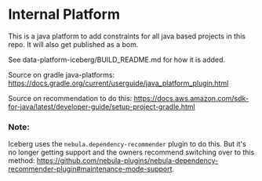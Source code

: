 # Internal Platform

This is a java platform to add constraints for all java based projects in this repo. It will also get published as a bom.

See data-platform-iceberg/BUILD_README.md for how it is added.

Source on gradle java-platforms: https://docs.gradle.org/current/userguide/java_platform_plugin.html

Source on recommendation to do this: https://docs.aws.amazon.com/sdk-for-java/latest/developer-guide/setup-project-gradle.html


### Note:
Iceberg uses the `nebula.dependency-recommender` plugin to do this. But it's no longer getting support and the owners recommend switching over to this method: https://github.com/nebula-plugins/nebula-dependency-recommender-plugin#maintenance-mode-support.
